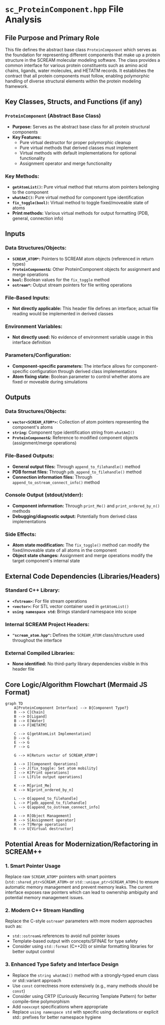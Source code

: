 # `sc_ProteinComponent.hpp` File Analysis

## File Purpose and Primary Role

This file defines the abstract base class `ProteinComponent` which serves as the foundation for representing different components that make up a protein structure in the SCREAM molecular modeling software. The class provides a common interface for various protein constituents such as amino acid chains, ligands, water molecules, and HETATM records. It establishes the contract that all protein components must follow, enabling polymorphic handling of diverse structural elements within the protein modeling framework.

## Key Classes, Structs, and Functions (if any)

### `ProteinComponent` (Abstract Base Class)

- **Purpose:** Serves as the abstract base class for all protein structural components
- **Key Features:**
  - Pure virtual destructor for proper polymorphic cleanup
  - Pure virtual methods that derived classes must implement
  - Virtual methods with default implementations for optional functionality
  - Assignment operator and merge functionality

### Key Methods:

- **`getAtomList()`:** Pure virtual method that returns atom pointers belonging to the component
- **`whatAmI()`:** Pure virtual method for component type identification
- **`fix_toggle(bool)`:** Virtual method to toggle fixed/moveable state of atoms
- **Print methods:** Various virtual methods for output formatting (PDB, general, connection info)

## Inputs

### Data Structures/Objects:

- **`SCREAM_ATOM*`:** Pointers to SCREAM atom objects (referenced in return types)
- **`ProteinComponent&`:** Other ProteinComponent objects for assignment and merge operations
- **`bool`:** Boolean values for the `fix_toggle` method
- **`ostream*`:** Output stream pointers for file writing operations

### File-Based Inputs:

- **Not directly applicable:** This header file defines an interface; actual file reading would be implemented in derived classes

### Environment Variables:

- **Not directly used:** No evidence of environment variable usage in this interface definition

### Parameters/Configuration:

- **Component-specific parameters:** The interface allows for component-specific configuration through derived class implementations
- **Atom fixing state:** Boolean parameter to control whether atoms are fixed or moveable during simulations

## Outputs

### Data Structures/Objects:

- **`vector<SCREAM_ATOM*>`:** Collection of atom pointers representing the component's atoms
- **`string`:** Component type identification string from `whatAmI()`
- **`ProteinComponent&`:** Reference to modified component objects (assignment/merge operations)

### File-Based Outputs:

- **General output files:** Through `append_to_filehandle()` method
- **PDB format files:** Through `pdb_append_to_filehandle()` method
- **Connection information files:** Through `append_to_ostream_connect_info()` method

### Console Output (stdout/stderr):

- **Component information:** Through `print_Me()` and `print_ordered_by_n()` methods
- **Debugging/diagnostic output:** Potentially from derived class implementations

### Side Effects:

- **Atom state modification:** The `fix_toggle()` method can modify the fixed/moveable state of all atoms in the component
- **Object state changes:** Assignment and merge operations modify the target component's internal state

## External Code Dependencies (Libraries/Headers)

### Standard C++ Library:

- **`<fstream>`:** For file stream operations
- **`<vector>`:** For STL vector container used in `getAtomList()`
- **`using namespace std`:** Brings standard namespace into scope

### Internal SCREAM Project Headers:

- **`"scream_atom.hpp"`:** Defines the `SCREAM_ATOM` class/structure used throughout the interface

### External Compiled Libraries:

- **None identified:** No third-party library dependencies visible in this header file

## Core Logic/Algorithm Flowchart (Mermaid JS Format)

```mermaid
graph TD
    A[ProteinComponent Interface] --> B{Component Type?}
    B --> C[Chain]
    B --> D[Ligand]
    B --> E[Water]
    B --> F[HETATM]

    C --> G[getAtomList Implementation]
    D --> G
    E --> G
    F --> G

    G --> H[Return vector of SCREAM_ATOM*]

    A --> I[Component Operations]
    I --> J[fix_toggle: Set atom mobility]
    I --> K[Print operations]
    I --> L[File output operations]

    K --> M[print_Me]
    K --> N[print_ordered_by_n]

    L --> O[append_to_filehandle]
    L --> P[pdb_append_to_filehandle]
    L --> Q[append_to_ostream_connect_info]

    A --> R[Object Management]
    R --> S[Assignment operator]
    R --> T[Merge operation]
    R --> U[Virtual destructor]
```

## Potential Areas for Modernization/Refactoring in SCREAM++

### 1. **Smart Pointer Usage**

Replace raw `SCREAM_ATOM*` pointers with smart pointers (`std::shared_ptr<SCREAM_ATOM>` or `std::unique_ptr<SCREAM_ATOM>`) to ensure automatic memory management and prevent memory leaks. The current interface exposes raw pointers which can lead to ownership ambiguity and potential memory management issues.

### 2. **Modern C++ Stream Handling**

Replace the C-style `ostream*` parameters with more modern approaches such as:

- `std::ostream&` references to avoid null pointer issues
- Template-based output with concepts/SFINAE for type safety
- Consider using `std::format` (C++20) or similar formatting libraries for better output control

### 3. **Enhanced Type Safety and Interface Design**

- Replace the `string whatAmI()` method with a strongly-typed enum class or std::variant approach
- Use `const` correctness more extensively (e.g., many methods should be `const`)
- Consider using CRTP (Curiously Recurring Template Pattern) for better compile-time polymorphism
- Add `noexcept` specifications where appropriate
- Replace `using namespace std` with specific using declarations or explicit std:: prefixes for better namespace hygiene
